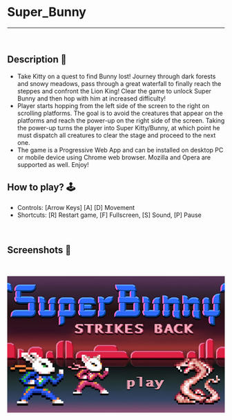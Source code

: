 # **Super_Bunny** 

---

<br>

## **Description 📃**
- Take Kitty on a quest to find Bunny lost! Journey through dark forests and snowy meadows, pass through a great waterfall to finally reach the steppes and confront the Lion King! Clear the game to unlock Super Bunny and then hop with him at increased difficulty!
- Player starts hopping from the left side of the screen to the right on scrolling platforms. The goal is to avoid the creatures that appear on the platforms and reach the power-up on the right side of the screen. Taking the power-up turns the player into Super Kitty/Bunny, at which point he must dispatch all creatures to clear the stage and proceed to the next one.
- The game is a Progressive Web App and can be installed on desktop PC or mobile device using Chrome web browser. Mozilla and Opera are supported as well. Enjoy!

## **How to play? 🕹️**
- Controls: [Arrow Keys] [A] [D] Movement
- Shortcuts: [R] Restart game, [F] Fullscreen, [S] Sound, [P] Pause
	
<br>

## **Screenshots 📸**

<br>

![image](../../assets/images/Super_Bunny.jpg)

<br>
